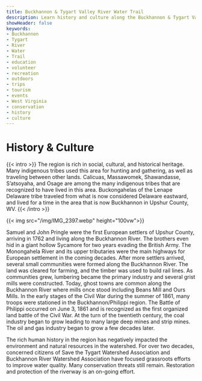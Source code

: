```yaml
---
title: Buckhannon & Tygart Valley River Water Trail
description: Learn history and culture along the Buckhannon & Tygart Valley River Water Trail.
showHeader: false
keywords:
- Buckhannon
- Tygart
- River
- Water
- Trail
- education
- volunteer
- recreation
- outdoors
- trips
- tourism
- events
- West Virginia
- conservation
- history
- culture
---
```


# History & Culture

{{< intro >}}
The region is rich in social, cultural, and historical heritage. Many indigenous tribes used this area for hunting and gathering, as well as traveling between other lands. Calicuas, Massawomek, Shawandasse, S’atsoyaha, and Osage are among the many indigenous tribes that are recognized to have lived in this area. Buckongahelas of the Lenape Delaware tribe traveled from what is now considered Delaware eastward, and lived for a time in the area that is now Buckhannon in Upshur County, WV.
{{< /intro >}}

{{< img src="/img/IMG_2397.webp" height="100vw">}}

Samuel and John Pringle were the first European settlers of Upshur County, arriving in 1762 and living along the Buckhannon River. The brothers even hid in a giant hollow Sycamore for two years evading the British Army. The Monongahela River and its upper tributaries were the main highways for European settlement in the coming decades. After more settlers arrived, several small communities were formed along the Buckhannon River. The land was cleared for farming, and the timber was used to build rail lines. As communities grew, lumbering became the primary industry and several grist mills were constructed. Today, ghost towns are common along the Buckhannon River where mills once stood including Beans Mill and Ours Mills. In the early stages of the Civil War during the summer of 1861, many troops were stationed in the Buckhannon/Philippi region. The Battle of Philippi occurred on June 3, 1861 and is recognized as the first organized land battle of the Civil War. At the turn of the twentieth century, the coal industry began to grow leading to many large deep mines and strip mines. The oil and gas industry began to grow a few decades later. 

The rich human history in the region has negatively impacted the environment and natural resources in the watershed. For over two decades, concerned citizens of Save the Tygart Watershed Association and Buckhannon River Watershed Association have focused grassroots efforts to improve water quality. Many conservation threats still remain. Restoration and protection of the riverway is an on-going effort. 
